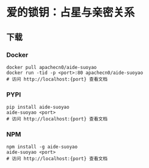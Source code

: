 # 爱的锁钥：占星与亲密关系

## 下载

### Docker

```
docker pull apachecn0/aide-suoyao
docker run -tid -p <port>:80 apachecn0/aide-suoyao
# 访问 http://localhost:{port} 查看文档
```

### PYPI

```
pip install aide-suoyao
aide-suoyao <port>
# 访问 http://localhost:{port} 查看文档
```

### NPM

```
npm install -g aide-suoyao
aide-suoyao <port>
# 访问 http://localhost:{port} 查看文档
```